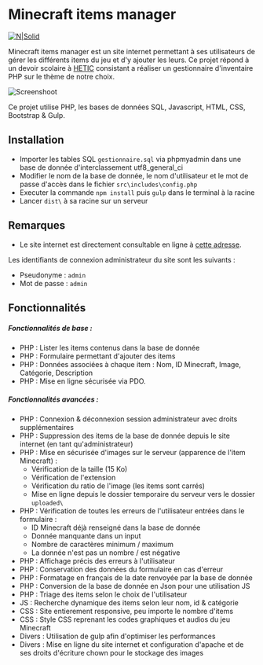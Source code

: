 # Minecraft items manager
[![N|Solid](http://image.noelshack.com/fichiers/2017/09/1488649702-minecraft-items.gif)](https://www.simonlucas.fr/web/item_manager/)

Minecraft items manager est un site internet permettant à ses utilisateurs de gérer les différents items du jeu et d'y ajouter les leurs. Ce projet répond à un devoir scolaire à [HETIC](https://hetic.net/) consistant a réaliser un gestionnaire d'inventaire PHP sur le thème de notre choix.

![Screenshoot](http://image.noelshack.com/fichiers/2017/10/1489333908-b4d60c2.png)

Ce projet utilise PHP, les bases de données SQL, Javascript, HTML, CSS, Bootstrap & Gulp.

## Installation

- Importer les tables SQL `gestionnaire.sql` via phpmyadmin dans une base de donnée d'interclassement utf8_general_ci
- Modifier le nom de la base de donnée, le nom d'utilisateur et le mot de passe d'accès dans le fichier `src\includes\config.php`
- Executer la commande `npm install` puis `gulp` dans le terminal à la racine
- Lancer `dist\` à sa racine sur un serveur

## Remarques
* Le site internet est directement consultable en ligne à [cette adresse](https://www.simonlucas.fr/web/item_manager/).

Les identifiants de connexion administrateur du site sont les suivants :
- Pseudonyme : `admin`
- Mot de passe : `admin`

## Fonctionnalités

##### Fonctionnalités de base :
* PHP : Lister les items contenus dans la base de donnée
* PHP : Formulaire permettant d'ajouter des items
* PHP : Données associées à chaque item : Nom, ID Minecraft, Image, Catégorie, Description
* PHP : Mise en ligne sécurisée via PDO.

##### Fonctionnalités avancées :
* PHP : Connexion & déconnexion session administrateur avec droits supplémentaires
* PHP : Suppression des items de la base de donnée depuis le site internet (en tant qu'administrateur)
* PHP : Mise en sécurisée d'images sur le serveur (apparence de l'item Minecraft) :
    * Vérification de la taille (15 Ko)
    * Vérification de l'extension
    * Vérification du ratio de l'image (les items sont carrés)
    * Mise en ligne depuis le dossier temporaire du serveur vers le dossier `uploaded\`
* PHP : Vérification de toutes les erreurs de l'utilisateur entrées dans le formulaire :
    * ID Minecraft déjà renseigné dans la base de donnée
    * Donnée manquante dans un input
    * Nombre de caractères minimum / maximum
    * La donnée n'est pas un nombre / est négative
* PHP : Affichage précis des erreurs à l'utilisateur
* PHP : Conservation des données du formulaire en cas d'erreur
* PHP : Formatage en français de la date renvoyée par la base de donnée
* PHP : Conversion de la base de donnée en Json pour une utilisation JS
* PHP : Triage des items selon le choix de l'utilisateur
* JS : Recherche dynamique des items selon leur nom, id & catégorie
* CSS : Site entierement responsive, peu importe le nombre d'items
* CSS : Style CSS reprenant les codes graphiques et audios du jeu Minecraft
* Divers : Utilisation de gulp afin d'optimiser les performances
* Divers : Mise en ligne du site internet et configuration d'apache et de ses droits d'écriture chown pour le stockage des images